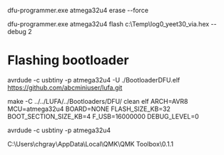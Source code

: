 dfu-programmer.exe atmega32u4 erase --force

dfu-programmer.exe atmega32u4 flash c:\Temp\log0_yeet30_via.hex --debug 2


# Flashing bootloader
avrdude -c usbtiny -p atmega32u4 -U ./BootloaderDFU.elf
https://github.com/abcminiuser/lufa.git

make -C ../../LUFA/../Bootloaders/DFU/ clean elf ARCH=AVR8 MCU=atmega32u4 BOARD=NONE FLASH_SIZE_KB=32 BOOT_SECTION_SIZE_KB=4 F_USB=16000000 DEBUG_LEVEL=0

avrdude -c usbtiny -p atmega32u4

C:\Users\chgray\AppData\Local\QMK\QMK Toolbox\0.1.1
